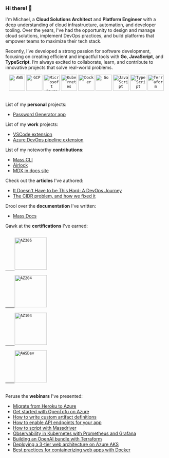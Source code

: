 ### Hi there! 👋

I'm Michael, a **Cloud Solutions Architect** and **Platform Engineer** with a deep understanding of cloud infrastructure, automation, and developer tooling. Over the years, I've had the opportunity to design and manage cloud solutions, implement DevOps practices, and build platforms that empower teams to maximize their tech stack.

Recently, I’ve developed a strong passion for software development, focusing on creating efficient and impactful tools with **Go**, **JavaScript**, and **TypeScript**. I’m always excited to collaborate, learn, and contribute to innovative projects that solve real-world problems.

<div align="center">
 <code><img width="50" src="https://user-images.githubusercontent.com/25181517/183896132-54262f2e-6d98-41e3-8888-e40ab5a17326.png" alt="AWS" title="AWS"/></code>
 <code><img width="50" src="https://user-images.githubusercontent.com/25181517/183911547-990692bc-8411-4878-99a0-43506cdb69cf.png" alt="GCP" title="GCP"/></code>
 <code><img width="50" src="https://user-images.githubusercontent.com/25181517/183911544-95ad6ba7-09bf-4040-ac44-0adafedb9616.png" alt="Microsoft Azure" title="Microsoft Azure"/></code>
 <code><img width="50" src="https://user-images.githubusercontent.com/25181517/182534006-037f08b5-8e7b-4e5f-96b6-5d2a5558fa85.png" alt="Kubernetes" title="Kubernetes"/></code>
 <code><img width="50" src="https://user-images.githubusercontent.com/25181517/117207330-263ba280-adf4-11eb-9b97-0ac5b40bc3be.png" alt="Docker" title="Docker"/></code>
 <code><img width="50" src="https://user-images.githubusercontent.com/25181517/192149581-88194d20-1a37-4be8-8801-5dc0017ffbbe.png" alt="Go" title="Go"/></code>
 <code><img width="50" src="https://user-images.githubusercontent.com/25181517/117447155-6a868a00-af3d-11eb-9cfe-245df15c9f3f.png" alt="JavaScript" title="JavaScript"/></code>
 <code><img width="50" src="https://user-images.githubusercontent.com/25181517/183890598-19a0ac2d-e88a-4005-a8df-1ee36782fde1.png" alt="TypeScript" title="TypeScript"/></code>
 <code><img width="50" src="https://user-images.githubusercontent.com/25181517/183345121-36788a6e-5462-424a-be67-af1ebeda79a2.png" alt="Terraform" title="Terraform"/></code>
</div><br/>

List of my **personal** projects:

- [Password Generator app](https://github.com/mclacore/password-generator)

List of my **work** projects:

- [VSCode extension](https://github.com/massdriver-cloud/vscode-massdriver/commits?author=mclacore)
- [Azure DevOps pipeline extension](https://github.com/massdriver-cloud/azure-devops-pipelines/commits?author=mclacore)

List of my noteworthy **contributions**:

- [Mass CLI](https://github.com/massdriver-cloud/mass/commits?author=mclacore)
- [Airlock](https://github.com/massdriver-cloud/airlock/commits?author=mclacore)
- [MDX in docs site](https://github.com/massdriver-cloud/docs/pull/84)

Check out the **articles** I've authored:

- [It Doesn't Have to be This Hard: A DevOps Journey](https://www.massdriver.cloud/blogs/it-doesnt-have-to-be-this-hard-a-devops-journey)
- [The CIDR problem, and how we fixed it](https://www.massdriver.cloud/blogs/the-cidr-problem-and-how-we-fixed-it)

Drool over the **documentation** I've written:

- [Mass Docs](https://github.com/massdriver-cloud/docs/pulls?q=is:pr+is:closed+author:mclacore)

Gawk at the **certifications** I've earned:

<div align="left">
<code><a href="https://learn.microsoft.com/en-us/users/michaellacore-2993/credentials/d5b4a419852d8860" target="_blank">
    <img width="100" src="https://www.flexmind.co/wp-content/uploads/2022/09/azure-solutions-architect-expert-420X420.png" alt="AZ305" title="AZ305"/>
</a></code>
<code><a href="https://learn.microsoft.com/api/credentials/share/en-us/MichaelLacore-2993/38667826F6066210?sharingId=B747F90DCEE70C6D" target="_blank">
    <img width="100" src="https://www.flexmind.co/wp-content/uploads/2020/12/azure-developer-associate-600x600-1.png" alt="AZ204" title="AZ204"/>
</a></code>
<code><a href="https://learn.microsoft.com/api/credentials/share/en-us/MichaelLacore-2993/4C6F29E71F5C19B1?sharingId=B747F90DCEE70C6D" target="_blank">
    <img width="100" src="https://external-content.duckduckgo.com/iu/?u=https%3A%2F%2Fcertadda.com%2Fwp-content%2Fuploads%2F2020%2F11%2Fazure-104.png&f=1&nofb=1&ipt=89587d46d42ca6b0a6a4e4f730ff750070460c013291f8abaf0f5f07e5a604d9&ipo=images" alt="AZ104" title="AZ104"/>
</a></code>
<code><a href="https://www.credly.com/badges/96b424ae-55d1-4a19-bf1d-c298925e384f/public_url" target="_blank">
    <img width="100" src="https://images.credly.com/size/340x340/images/b9feab85-1a43-4f6c-99a5-631b88d5461b/image.png" alt="AWSDev" title="AWSDev"/>
</a></code>
</div><br/>

Peruse the **webinars** I've presented:

- [Migrate from Heroku to Azure](https://www.youtube.com/watch?v=YRTs2MYXEoM)
- [Get started with OpenTofu on Azure](https://www.youtube.com/watch?v=LD8250e01BQ)
- [How to write custom artifact definitions](https://www.youtube.com/watch?v=Am2_CJAsuSQ)
- [How to enable API endpoints for your app](https://www.youtube.com/watch?v=d9VZS3BjTMc)
- [How to script with Massdriver](https://www.youtube.com/watch?v=rABbB0MMQPg)
- [Observability in Kubernetes with Prometheus and Grafana](https://www.youtube.com/watch?v=pSqlFbIobQk)
- [Building an OpenAI bundle with Terraform](https://www.youtube.com/watch?v=DUVRjOKsmFQ)
- [Deploying a 3-tier web architecture on Azure AKS](https://www.youtube.com/watch?v=seRBnT-Axfw)
- [Best practices for containerizing web apps with Docker](https://www.youtube.com/watch?v=1Guuaf5JTr0)
